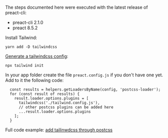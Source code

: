 
The steps documented here were executed with the latest release of preact-cli:

 - preact-cli 2.1.0
 - preact 8.5.2

Install Tailwind:

```
yarn add -D tailwindcss 
```

[Generate a tailwindcss config](https://tailwindcss.com/docs/installation/#3-create-your-tailwind-config-file-optional):

```
npx tailwind init
```

In your app folder create the file `preact.config.js` if you don't have one yet. Add to it the following code:

```
  const results = helpers.getLoadersByName(config, 'postcss-loader');
  for (const result of results) {
    result.loader.options.plugins = [
      tailwindcss('./tailwind.config.js'),
      // other postcss plugins can be added here
      ...result.loader.options.plugins
    ];
  }
```

Full code example: [add tailinwdcss through postcss](https://github.com/givanse/btc-scarcity/commit/3889ec766c576220073e187baf1790776f33988b)

